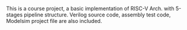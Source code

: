 This is a course project, a basic implementation of RISC-V Arch. with 5-stages pipeline structure. Verilog source code, assembly test code, Modelsim project file are also included.
